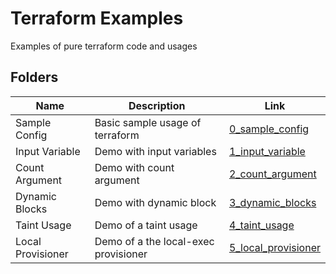 # Terraform Examples

Examples of pure terraform code and usages

## Folders

| Name              | Description                          | Link                                         |
|-------------------|--------------------------------------|----------------------------------------------|
| Sample Config     | Basic sample usage of terraform      | [0_sample_config](./0_sample_config)         |
| Input Variable    | Demo with input variables            | [1_input_variable](./1_input_variable)       |
| Count Argument    | Demo with count argument             | [2_count_argument](./2_count_argument)       |
| Dynamic Blocks    | Demo with dynamic block              | [3_dynamic_blocks](./3_dynamic_blocks)       |
| Taint Usage       | Demo of a taint usage                | [4_taint_usage](./4_taint_usage)             |
| Local Provisioner | Demo of a the local-exec provisioner | [5_local_provisioner](./5_local_provisioner) |

